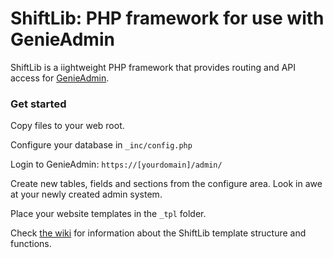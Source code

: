 # ShiftLib: PHP framework for use with GenieAdmin

ShiftLib is a iightweight PHP framework that provides routing and API access for [GenieAdmin](https://genieadmin.com/).

### Get started
Copy files to your web root.

Configure your database in `_inc/config.php`

Login to GenieAdmin:
`https://[yourdomain]/admin/`

Create new tables, fields and sections from the configure area.
Look in awe at your newly created admin system.

Place your website templates in the `_tpl` folder.

Check [the wiki](https://github.com/adamjimenez/shiftlib/wiki) for information about the ShiftLib template structure and functions.
